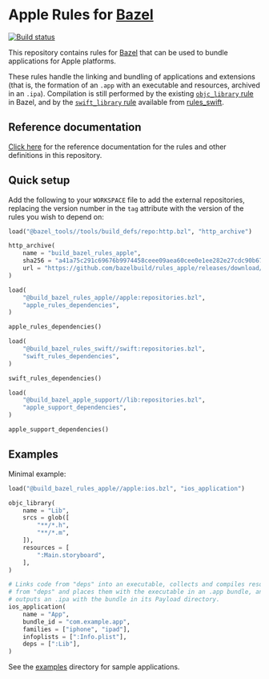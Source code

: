 # Apple Rules for [Bazel](https://bazel.build)

[![Build status](https://badge.buildkite.com/cecd8d6951d939c6814f043af2935158f0556cb6c5fef3cb75.svg?branch=master)](https://buildkite.com/bazel/rules-apple-darwin)

This repository contains rules for [Bazel](https://bazel.build) that can be
used to bundle applications for Apple platforms.

These rules handle the linking and bundling of applications and extensions
(that is, the formation of an `.app` with an executable and resources,
archived in an `.ipa`). Compilation is still performed by the existing
[`objc_library` rule](https://bazel.build/versions/master/docs/be/objective-c.html#objc_library)
in Bazel, and by the
[`swift_library` rule](https://github.com/bazelbuild/rules_swift/blob/master/doc/rules.md#swift_library)
available from [rules_swift](https://github.com/bazelbuild/rules_swift).

## Reference documentation

[Click here](https://github.com/bazelbuild/rules_apple/tree/master/doc)
for the reference documentation for the rules and other definitions in this
repository.

## Quick setup

Add the following to your `WORKSPACE` file to add the external repositories,
replacing the version number in the `tag` attribute with the version of the
rules you wish to depend on:

```python
load("@bazel_tools//tools/build_defs/repo:http.bzl", "http_archive")

http_archive(
    name = "build_bazel_rules_apple",
    sha256 = "a41a75c291c69676b9974458ceee09aea60cee0e1ee282e27cdc90b679dfd30f",
    url = "https://github.com/bazelbuild/rules_apple/releases/download/0.21.2/rules_apple.0.21.2.tar.gz",
)

load(
    "@build_bazel_rules_apple//apple:repositories.bzl",
    "apple_rules_dependencies",
)

apple_rules_dependencies()

load(
    "@build_bazel_rules_swift//swift:repositories.bzl",
    "swift_rules_dependencies",
)

swift_rules_dependencies()

load(
    "@build_bazel_apple_support//lib:repositories.bzl",
    "apple_support_dependencies",
)

apple_support_dependencies()
```

## Examples

Minimal example:

```python
load("@build_bazel_rules_apple//apple:ios.bzl", "ios_application")

objc_library(
    name = "Lib",
    srcs = glob([
        "**/*.h",
        "**/*.m",
    ]),
    resources = [
        ":Main.storyboard",
    ],
)

# Links code from "deps" into an executable, collects and compiles resources
# from "deps" and places them with the executable in an .app bundle, and then
# outputs an .ipa with the bundle in its Payload directory.
ios_application(
    name = "App",
    bundle_id = "com.example.app",
    families = ["iphone", "ipad"],
    infoplists = [":Info.plist"],
    deps = [":Lib"],
)
```

See the [examples](https://github.com/bazelbuild/rules_apple/tree/master/examples)
directory for sample applications.
